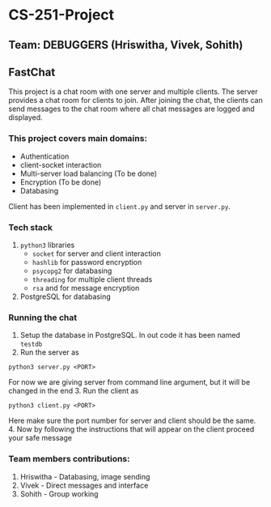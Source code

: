 # CS-251-Project

## Team: DEBUGGERS (Hriswitha, Vivek, Sohith)

## FastChat 
This project is a chat room with one server and multiple clients. The server provides a chat room for clients to join. After joining the chat, the clients can send messages to the chat room where all chat messages are logged and displayed.

### This project covers main domains:
- Authentication
- client-socket interaction
- Multi-server load balancing (To be done)
- Encryption (To be done)
- Databasing

Client has been implemented in `client.py` and server in `server.py`.

### Tech stack
1. `python3`
   libraries
   - `socket` for server and client interaction
   - `hashlib` for password encryption
   - `psycopg2` for databasing
   - `threading` for multiple client threads
   - `rsa` and  for message encryption
2. PostgreSQL for databasing

### Running the chat
1. Setup the database in PostgreSQL. In out code it has been named `testdb`
2. Run the server as 
  ```
  python3 server.py <PORT>
  ```
  For now we are giving server from command line argument, but it will be changed in the end
3. Run the client as 
  ```
  python3 client.py <PORT>
  ```
  Here make sure the port number for server and client should be the same.
4. Now by following the instructions that will appear on the client proceed your safe message 


### Team members contributions:
1. Hriswitha - Databasing, image sending
2. Vivek - Direct messages and interface
3. Sohith - Group working
